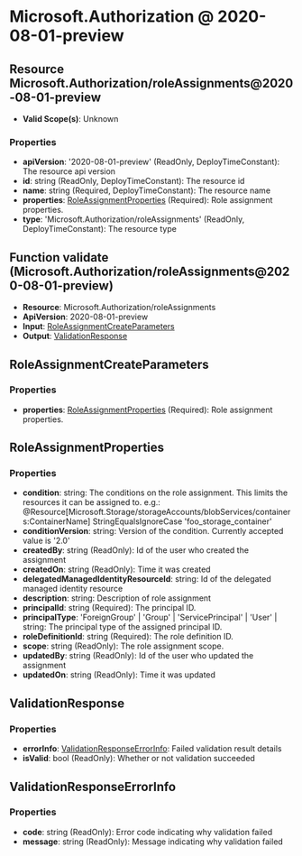 # Microsoft.Authorization @ 2020-08-01-preview

## Resource Microsoft.Authorization/roleAssignments@2020-08-01-preview
* **Valid Scope(s)**: Unknown
### Properties
* **apiVersion**: '2020-08-01-preview' (ReadOnly, DeployTimeConstant): The resource api version
* **id**: string (ReadOnly, DeployTimeConstant): The resource id
* **name**: string (Required, DeployTimeConstant): The resource name
* **properties**: [RoleAssignmentProperties](#roleassignmentproperties) (Required): Role assignment properties.
* **type**: 'Microsoft.Authorization/roleAssignments' (ReadOnly, DeployTimeConstant): The resource type

## Function validate (Microsoft.Authorization/roleAssignments@2020-08-01-preview)
* **Resource**: Microsoft.Authorization/roleAssignments
* **ApiVersion**: 2020-08-01-preview
* **Input**: [RoleAssignmentCreateParameters](#roleassignmentcreateparameters)
* **Output**: [ValidationResponse](#validationresponse)

## RoleAssignmentCreateParameters
### Properties
* **properties**: [RoleAssignmentProperties](#roleassignmentproperties) (Required): Role assignment properties.

## RoleAssignmentProperties
### Properties
* **condition**: string: The conditions on the role assignment. This limits the resources it can be assigned to. e.g.: @Resource[Microsoft.Storage/storageAccounts/blobServices/containers:ContainerName] StringEqualsIgnoreCase 'foo_storage_container'
* **conditionVersion**: string: Version of the condition. Currently accepted value is '2.0'
* **createdBy**: string (ReadOnly): Id of the user who created the assignment
* **createdOn**: string (ReadOnly): Time it was created
* **delegatedManagedIdentityResourceId**: string: Id of the delegated managed identity resource
* **description**: string: Description of role assignment
* **principalId**: string (Required): The principal ID.
* **principalType**: 'ForeignGroup' | 'Group' | 'ServicePrincipal' | 'User' | string: The principal type of the assigned principal ID.
* **roleDefinitionId**: string (Required): The role definition ID.
* **scope**: string (ReadOnly): The role assignment scope.
* **updatedBy**: string (ReadOnly): Id of the user who updated the assignment
* **updatedOn**: string (ReadOnly): Time it was updated

## ValidationResponse
### Properties
* **errorInfo**: [ValidationResponseErrorInfo](#validationresponseerrorinfo): Failed validation result details
* **isValid**: bool (ReadOnly): Whether or not validation succeeded

## ValidationResponseErrorInfo
### Properties
* **code**: string (ReadOnly): Error code indicating why validation failed
* **message**: string (ReadOnly): Message indicating why validation failed

